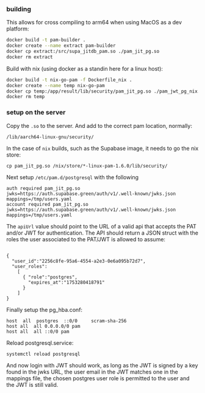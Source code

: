 ### building

This allows for cross compiling to arm64 when using MacOS as a dev platform:

```bash
docker build -t pam-builder .
docker create --name extract pam-builder
docker cp extract:/src/supa_jitdb_pam.so ./pam_jit_pg.so
docker rm extract
```

Build with nix (using docker as a standin here for a linux host):

```bash
docker build -t nix-go-pam -f Dockerfile_nix .
docker create --name temp nix-go-pam
docker cp temp:/app/result/lib/security/pam_jit_pg.so ./pam_jwt_pg_nix.so
docker rm temp
```

### setup on the server

Copy the `.so` to the server. And add to the correct pam location, normally:

```
/lib/aarch64-linux-gnu/security/
```

In the case of `nix` builds, such as the Supabase image, it needs to go the nix store:

```
cp pam_jit_pg.so /nix/store/*-linux-pam-1.6.0/lib/security/
```

Next setup `/etc/pam.d/postgresql` with the following

```
auth required pam_jit_pg.so jwks=https://auth.supabase.green/auth/v1/.well-known/jwks.json mappings=/tmp/users.yaml
account required pam_jit_pg.so jwks=https://auth.supabase.green/auth/v1/.well-known/jwks.json mappings=/tmp/users.yaml
```

The `apiUrl` value should point to the URL of a valid api that accepts the PAT and/or JWT for authentication. The API should return a JSON struct with the roles the user associated to the PAT/JWT is allowed to assume:

```

{
  "user_id":"2256c8fe-95a6-4554-a2e3-0e6a095b72d7",
  "user_roles":
    [
      { "role":"postgres",
        "expires_at":"1753280418791"
      }
    ]
}
```


Finally setup the pg_hba.conf:

```
host  all  postgres  ::0/0     scram-sha-256
host all  all 0.0.0.0/0 pam
host all  all ::0/0 pam
```

Reload postgresql.service:

```
systemctl reload postgresql
```

And now login with JWT should work, as long as the JWT is signed by a key found in the jwks URL, the user email in the JWT matches one in the mappings file, the chosen postgres user role is permitted to the user and the JWT is still valid.
